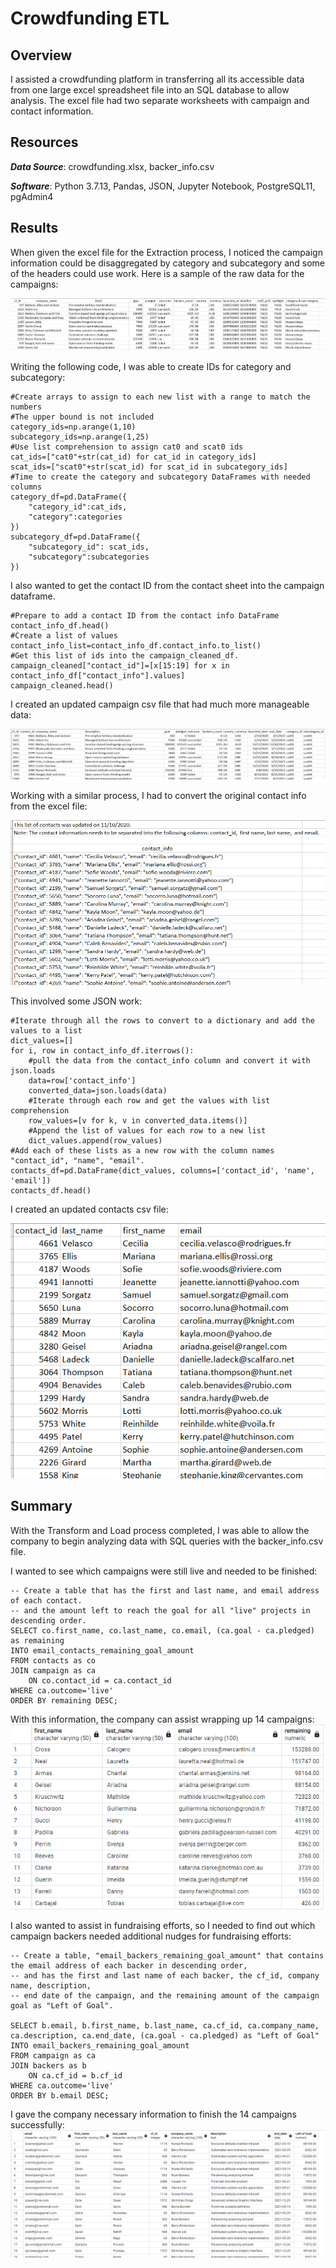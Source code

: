 # Crowdfunding ETL
## Overview
I assisted a crowdfunding platform in transferring all its accessible data from one large excel spreadsheet file into an SQL database to allow analysis.  The excel file had two separate worksheets with campaign and contact information.

## Resources
***Data Source***: crowdfunding.xlsx, backer_info.csv

***Software***: Python 3.7.13, Pandas, JSON, Jupyter Notebook, PostgreSQL11, pgAdmin4

## Results
When given the excel file for the Extraction process, I noticed the campaign information could be disaggregated by category and subcategory and some of the headers could use work. Here is a sample of the raw data for the campaigns:

![image](https://github.com/jakatz87/Crowdfunding-ETL/blob/main/Excel%20File%20Sample.png)

Writing the following code, I was able to create IDs for category and subcategory:

```
#Create arrays to assign to each new list with a range to match the numbers
#The upper bound is not included
category_ids=np.arange(1,10)
subcategory_ids=np.arange(1,25)
#Use list comprehension to assign cat0 and scat0 ids
cat_ids=["cat0"+str(cat_id) for cat_id in category_ids]
scat_ids=["scat0"+str(scat_id) for scat_id in subcategory_ids]
#Time to create the category and subcategory DataFrames with needed columns
category_df=pd.DataFrame({
    "category_id":cat_ids,
    "category":categories
})
subcategory_df=pd.DataFrame({
    "subcategory_id": scat_ids,
    "subcategory":subcategories
})
```
I also wanted to get the contact ID from the contact sheet into the campaign dataframe. 

```
#Prepare to add a contact ID from the contact info DataFrame
contact_info_df.head()
#Create a list of values 
contact_info_list=contact_info_df.contact_info.to_list()
#Get this list of ids into the campaign_cleaned_df.
campaign_cleaned["contact_id"]=[x[15:19] for x in contact_info_df["contact_info"].values]
campaign_cleaned.head()
```

I created an updated campaign csv file that had much more manageable data:

![image](https://github.com/jakatz87/Crowdfunding-ETL/blob/main/Created%20campaign%20sample.png)

Working with a similar process, I had to convert the original contact info from the excel file:

![image](https://github.com/jakatz87/Crowdfunding-ETL/blob/main/Raw%20contact%20info%20sample.png)

This involved some JSON work:

```
#Iterate through all the rows to convert to a dictionary and add the values to a list
dict_values=[]
for i, row in contact_info_df.iterrows():
    #pull the data from the contact_info column and convert it with json.loads
    data=row['contact_info']
    converted_data=json.loads(data)
    #Iterate through each row and get the values with list comprehension
    row_values=[v for k, v in converted_data.items()]
    #Append the list of values for each row to a new list
    dict_values.append(row_values)
#Add each of these lists as a new row with the column names "contact_id", "name", "email".
contacts_df=pd.DataFrame(dict_values, columns=['contact_id', 'name', 'email'])
contacts_df.head()
 ```
I created an updated contacts csv file:

![image](https://github.com/jakatz87/Crowdfunding-ETL/blob/main/Created%20contact%20sample.png)

## Summary
With the Transform and Load process completed, I was able to allow the company to begin analyzing data with SQL queries with the backer_info.csv file. 

I wanted to see which campaigns were still live and needed to be finished:
```
-- Create a table that has the first and last name, and email address of each contact.
-- and the amount left to reach the goal for all "live" projects in descending order. 
SELECT co.first_name, co.last_name, co.email, (ca.goal - ca.pledged) as remaining
INTO email_contacts_remaining_goal_amount
FROM contacts as co
JOIN campaign as ca
	ON co.contact_id = ca.contact_id
WHERE ca.outcome='live'
ORDER BY remaining DESC;
```

With this information, the company can assist wrapping up 14 campaigns:
![image](https://github.com/jakatz87/Crowdfunding-ETL/blob/main/live_campaigns_remaining.png)

I also wanted to assist in fundraising efforts, so I needed to find out which campaign backers needed additional nudges for fundraising efforts:
```
-- Create a table, "email_backers_remaining_goal_amount" that contains the email address of each backer in descending order, 
-- and has the first and last name of each backer, the cf_id, company name, description, 
-- end date of the campaign, and the remaining amount of the campaign goal as "Left of Goal". 

SELECT b.email, b.first_name, b.last_name, ca.cf_id, ca.company_name, ca.description, ca.end_date, (ca.goal - ca.pledged) as "Left of Goal"
INTO email_backers_remaining_goal_amount
FROM campaign as ca
JOIN backers as b
	ON ca.cf_id = b.cf_id
WHERE ca.outcome='live'
ORDER BY b.email DESC;
```

I gave the company necessary information to finish the 14 campaigns successfully:
![image](https://github.com/jakatz87/Crowdfunding-ETL/blob/main/backers_to_contact.png)
